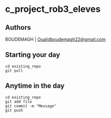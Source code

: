 # c_project_rob3_eleves
## Authors 
BOUDEMAGH | Oualidboudemagh22@gmail.com





## Starting your day 


```
cd existing_repo
git pull 
```

## Anytime in the day

```
cd existing_repo
git add file 
git commit -m "Message" 
git push 
```

